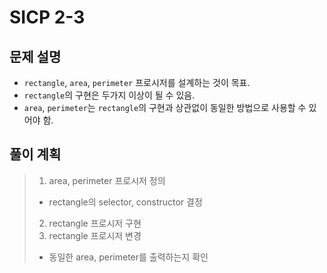 # SICP 2-3
## 문제 설명
- `rectangle`, `area`, `perimeter` 프로시저를 설계하는 것이 목표.
- `rectangle`의 구현은 두가지 이상이 될 수 있음.
- `area`, `perimeter`는 `rectangle`의 구현과 상관없이 동일한 방법으로 사용할 수 있어야 함. 

## 풀이 계획
> 1. area, perimeter 프로시저 정의  
>   - rectangle의 selector, constructor 결정
> 2. rectangle 프로시저 구현
> 3. rectangle 프로시저 변경
>   - 동일한 area, perimeter를 출력하는지 확인
